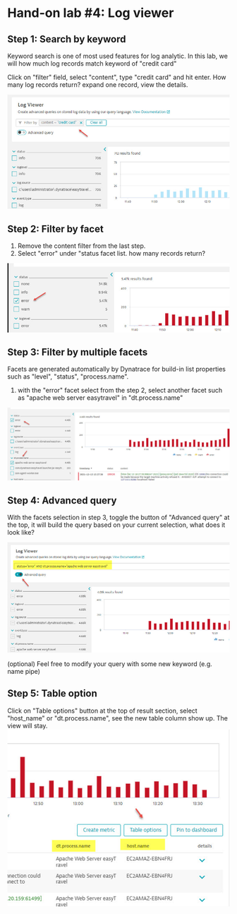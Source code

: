 # Hand-on lab #4: Log viewer

## Step 1: Search by keyword

Keyword search is one of most used features for log analytic. In this lab, we will how much log records match keyword of "credit card" 

Click on "filter" field, select "content", type "credit card" and hit enter. How many log records return? expand one record, view the details. 

![RDP](../resources/lab04_01.jpg)


## Step 2: Filter by facet

1. Remove the content filter from the last step. 
2. Select "error" under "status facet list. how many records return?

![RDP](../resources/lab04_02.jpg)



## Step 3: Filter by multiple facets

Facets are generated automatically by Dynatrace for build-in list properties such as "level", "status", "process.name". 

1. with the "error" facet select from the step 2, select another facet such as "apache web server easytravel" in "dt.process.name"

![RDP](../resources/lab04_03.jpg)

## Step 4: Advanced query

With the facets selection in step 3, toggle the button of "Advanced query" at the top, it will build the query based on your current selection, what does it look like?

![RDP](../resources/lab04_04.jpg)

(optional) Feel free to modify your query with some new keyword (e.g. name pipe)

## Step 5: Table option

Click on "Table options" button at the top of result section, select "host_name" or "dt.process.name", see the new table column show up. The view will stay. 
![RDP](../resources/lab04_05.jpg)